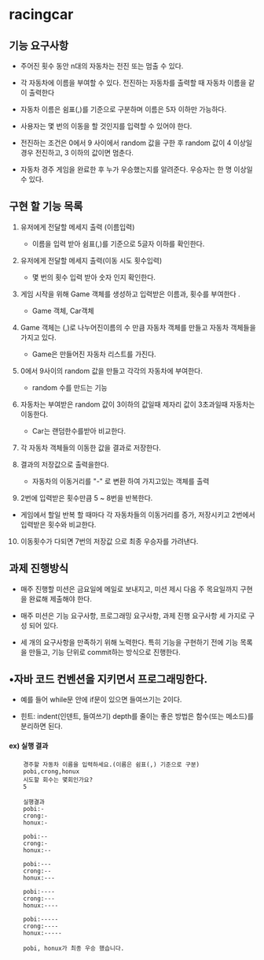# racingcar


##  기능 요구사항
- 주어진 횟수 동안 n대의 자동차는 전진 또는 멈출 수 있다.

- 각 자동차에 이름을 부여할 수 있다. 전진하는 자동차를 출력할 때 자동차 이름을 같이 출력한다

- 자동차 이름은 쉼표(,)를 기준으로 구분하며 이름은 5자 이하만 가능하다.

- 사용자는 몇 번의 이동을 할 것인지를 입력할 수 있어야 한다.
- 전진하는 조건은 0에서 9 사이에서 random 값을 구한 후 random 값이 4 이상일 경우          전진하고, 3 이하의 값이면 멈춘다.
- 자동차 경주 게임을 완료한 후 누가 우승했는지를 알려준다. 우승자는 한 명 이상일 수 있다.
 
 
## 구현 할 기능 목록

1. 유저에게 전달할 메세지 출력   (이름입력)
   - 이름을 입력 받아  쉼표(,)를 기준으로 5글자 이하를 확인한다.

2. 유저에게 전달할 메세지 출력(이동 시도 횟수입력)
   - 몇 번의 횟수 입력 받아 숫자 인지 확인한다.

3. 게임 시작을 위해 Game  객체를 생성하고 입력받은 이름과, 횟수를 부여한다 .
    - Game 객체, Car객체

4.  Game 객체는  (,)로 나누어진이름의 수 만큼 자동차 객체를 만들고 자동차 객체들을 가지고 있다.
    - Game은 만들어진 자동차 리스트를 가진다.

5. 0에서 9사이의 random 값을 만들고 각각의 자동차에 부여한다.
    - random 수를 만드는 기능  

6. 자동차는 부여받은 random 값이 3이하의 값일때 제자리 값이 3초과일때 자동차는 이동한다.
    - Car는 랜덤한수를받아 비교한다.

7. 각 자동차 객체들의 이동한 값을 결과로 저장한다.

8. 결과의 저장값으로 출력을한다.
     - 자동차의 이동거리를  "-" 로 변환 하여 가지고있는 객체를 출력

9. 2번에 입력받은 횟수만큼 5 ~ 8번을 반복한다.
  - 게임에서 할일 반복 할 때마다 각 자동차들의 이동거리를 증가, 저장시키고
   2번에서 입력받은 횟수와 비교한다.

10. 이동횟수가 다되면 7번의 저장값 으로 최종 우승자를 가려낸다.
  


## 과제 진행방식
- 매주 진행할 미션은 금요일에 메일로 보내지고, 미션 제시 다음 주 목요일까지 구현을 완료해 제출해야 한다.

- 매주 미션은 기능 요구사항, 프로그래밍 요구사항, 과제 진행 요구사항 세 가지로 구성 되어 있다.

- 세 개의 요구사항을 만족하기 위해 노력한다. 특히 기능을 구현하기 전에 기능 목록 을 만들고, 기능 단위로 commit하는 방식으로 진행한다.

## •자바 코드 컨벤션을 지키면서 프로그래밍한다.
- 예를 들어 while문 안에 if문이 있으면 들여쓰기는 2이다.

- 힌트: indent(인덴트, 들여쓰기) depth를 줄이는 좋은 방법은 함수(또는 메소드)를
        분리하면 된다.


#### ex) 실행 결과 
        
        경주할 자동차 이름을 입력하세요.(이름은 쉼표(,) 기준으로 구분)  
        pobi,crong,honux  
        시도할 회수는 몇회인가요?
        5  
           
        실행결과  
        pobi:-  
        crong:-  
        honux:-  
          
        pobi:--  
        crong:-  
        honux:--  
          
        pobi:---  
        crong:--  
        honux:---  
          
        pobi:----  
        crong:---  
        honux:----  
          
        pobi:-----  
        crong:----  
        honux:-----  
          
        pobi, honux가 최종 우승 했습니다.